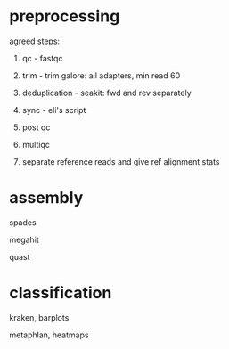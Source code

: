 # preprocessing

agreed steps:

1) qc - fastqc

2) trim - trim galore: all adapters, min read 60

3) deduplication - seakit: fwd and rev separately

4) sync - eli's script

5) post qc

6) multiqc

7) separate reference reads and give ref alignment stats


# assembly

spades

megahit

quast

# classification

kraken, barplots

metaphlan, heatmaps

